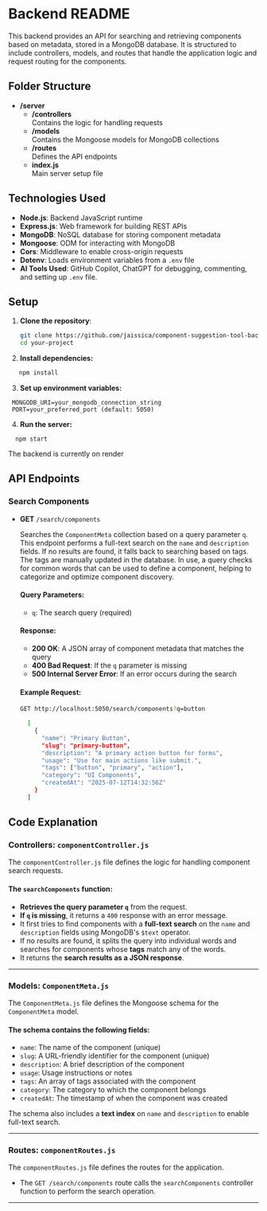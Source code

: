 # Backend README

This backend provides an API for searching and retrieving components based on metadata, stored in a MongoDB database. It is structured to include controllers, models, and routes that handle the application logic and request routing for the components.

## Folder Structure

- **/server**  
  - **/controllers**  
    Contains the logic for handling requests
  - **/models**  
    Contains the Mongoose models for MongoDB collections
  - **/routes**  
    Defines the API endpoints
  - **index.js**  
    Main server setup file



## Technologies Used

- **Node.js**: Backend JavaScript runtime
- **Express.js**: Web framework for building REST APIs
- **MongoDB**: NoSQL database for storing component metadata
- **Mongoose**: ODM for interacting with MongoDB
- **Cors**: Middleware to enable cross-origin requests
- **Dotenv**: Loads environment variables from a `.env` file
- **AI Tools Used**: GitHub Copilot, ChatGPT for debugging, commenting, and setting up `.env` file.

## Setup

1. **Clone the repository**:

   ```bash
   git clone https://github.com/jaissica/component-suggestion-tool-backend
   cd your-project
      ```
2. **Install dependencies:**
```bash
   npm install
  ```

3. **Set up environment variables:**
 ```
  MONGODB_URI=your_mongodb_connection_string
  PORT=your_preferred_port (default: 5050)
  ```
4. **Run the server:**
 ```
   npm start
  ```
The backend is currently on render
## API Endpoints

### Search Components
- **GET** `/search/components`

  Searches the `ComponentMeta` collection based on a query parameter `q`. This endpoint performs a full-text search on the `name` and `description` fields. If no results are found, it falls back to searching based on tags. The tags are manually updated in the database. In use, a query checks for common words that can be used to define a component, helping to categorize and optimize component discovery.

  #### Query Parameters:
  - `q`: The search query (required)

  #### Response:
  - **200 OK**: A JSON array of component metadata that matches the query
  - **400 Bad Request**: If the `q` parameter is missing
  - **500 Internal Server Error**: If an error occurs during the search

  #### Example Request:
  ```bash
  GET http://localhost:5050/search/components?q=button
    ```
  ```bash
    [
      {
        "name": "Primary Button",
        "slug": "primary-button",
        "description": "A primary action button for forms",
        "usage": "Use for main actions like submit.",
        "tags": ["button", "primary", "action"],
        "category": "UI Components",
        "createdAt": "2025-07-12T14:32:56Z"
      }
    ] 
    ```

## Code Explanation

### Controllers: `componentController.js`

The `componentController.js` file defines the logic for handling component search requests.

#### The `searchComponents` function:

- **Retrieves the query parameter `q`** from the request.
- **If `q` is missing**, it returns a `400` response with an error message.
- It first tries to find components with a **full-text search** on the `name` and `description` fields using MongoDB's `$text` operator.
- If no results are found, it splits the query into individual words and searches for components whose **tags** match any of the words.
- It returns the **search results as a JSON response**.

---

### Models: `ComponentMeta.js`

The `ComponentMeta.js` file defines the Mongoose schema for the `ComponentMeta` model.

#### The schema contains the following fields:

- `name`: The name of the component (unique)
- `slug`: A URL-friendly identifier for the component (unique)
- `description`: A brief description of the component
- `usage`: Usage instructions or notes
- `tags`: An array of tags associated with the component
- `category`: The category to which the component belongs
- `createdAt`: The timestamp of when the component was created

The schema also includes a **text index** on `name` and `description` to enable full-text search.

---

### Routes: `componentRoutes.js`

The `componentRoutes.js` file defines the routes for the application.

- The `GET /search/components` route calls the `searchComponents` controller function to perform the search operation.

---